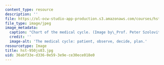 ```yaml
---
content_type: resource
description: ''
file: https://ol-ocw-studio-app-production.s3.amazonaws.com/courses/hst-950j-medical-computing-spring-2003/36abf33ed3360e593e9ece30ece018e0_hst-950js03.jpg
file_type: image/jpeg
image_metadata:
  caption: "Chart of the medical cycle. (Image by\_Prof. Peter Szolovits.)"
  credit: ''
  image-alt: 'The medical cycle: patient, observe, decide, plan.'
resourcetype: Image
title: hst-950js03.jpg
uid: 36abf33e-d336-0e59-3e9e-ce30ece018e0
---
```

